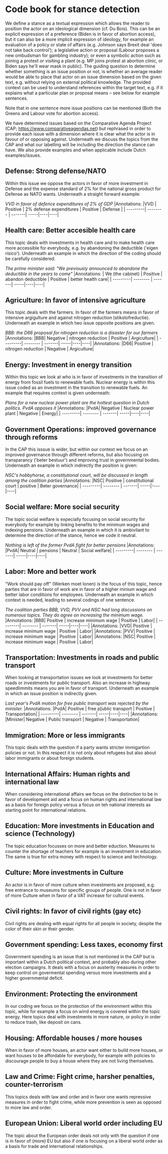 # Code book for stance detection

We define a stance as a textual expression which allows the reader to position the actor on an ideological dimension (cf. Du Bois). This can be an explicit expression of a preference (Biden is in favor of abortion access), but it can also be a more implicit expression of ideology, for example an evaluation of a policy or state of affairs (e.g. Johnson says Brexit deal 'does not take back control’); a legislative action or proposal (Labour proposes a new ombudsman for gambling industry); or even a symbolic action such as joining a protest or visiting a plant (e.g. MP joins protest at abortion clinic, or Biden says he'll wear mask in public). 
The guiding question to determine whether something is an issue position or not, is whether an average reader would be able to place that actor on an issue dimension based on the given text, e.g. without relying on external political knowledge. The provided context can be used to understand references within the target text, e.g. if it explains what a particular plan or proposal means – see below for example sentences.

Note that in one sentence more issue positions can be mentioned (Both the Greens and Labour  vote for abortion access).

We have determined issues based on the Comparative Agenda Project (CAP; https://www.comparativeagendas.net) but rephrased in order to provide each issue with a dimension where it is clear what the actor is in favour of or opposing against. Underneath we discuss the topics from the CAP and what our labelling will be including the direction the stance can have. We also provide examples and when applicable include Dutch examples/issues.  

## **Defense**: Strong defense/NATO
Within this issue we oppose the actors in favor of more investment in Defense and the expense standard of 2% for the national gross product for Defense as NATO wants. Underneath a straight forward example:

*VVD in favor of defence expenditures of 2% of GDP*
|Annotations: |VVD | Positive | 2% defense expenditures | Positive | Defense |
| ---------| -------- | -------| -----|----|----|

## **Health care**: Better accesible health care
This topic deals with investments in health care and to make health care more accessible for everybody, e.g. by abandoning the deductible ('eigen risico'). Underneath an example in which the direction of the coding should be carefully considered.

*The prime minister said: "We previously announced to abandone the deductible in the years to come"*
|Annotations: | We (the cabinet) | Positive | abandon deductible | Positive | better health care|
| ---------| -------- | -------| -----|----|----|

## **Agriculture**: **In favor of intensive agriculture**
This topic deals with the farmers. In favor of the farmers means in favor of intensive argigulture and against nitrogen reduction (stikstofreductie). Underneath an example in which two issue opposite positions are given.

*BBB: the D66 proposal for nitrogen reduction is a disaster for our farmers*
|Annotations: |BBB| Negative | nitrogen reduction | Positive | Argiculture|
| ---------| -------- | -------| -----|----|----|
|Annotations: |D66| Positive | nitrogen reduction | Negative | Argiculture|


## **Energy**: **Investment in energy transition**
Within this topic we look at who is in favor of investments in the transition of energy from fossil fuels to renewable fuels.
Nuclear energy is within this issue coded as an investment in the transition to renewable fuels. An example that requires context is given underneath:

*Plans for a new nuclear power plant are the hottest question in Dutch politics. PvdA opposes it*
|Annotations: |PvdA| Negative | Nuclear power plant | Negative | Energy|
| ---------| -------- | -------| -----|----|----|

## **Government Operations**: improved governance through reforms
In the CAP this isssue is wider, but within our context we focus on an improved governance through different reforms, but also focusing on transparancy ('beter bestuur') and improving trust in governmental bodies. Underneath an example in which indirectly the position is given:

*NSC's hobbyhorse, a constitutional court, will be discussed in length among the coalition parties*
|Annotations: |NSC| Positive | constitutional court | positive | Beter governance|
| ---------| -------- | -------| -----|----|----|

## **Social welfare**: More social security
The topic social welfare is expecially focusing on social security for everybody for example by linking benefits to the minimum wages and indexing pensions. Underneath an example in which it is ambivilant to determine the direction of the stance, hence we code it neutral.

*Nothing is left of the former PvdA fight for better pensions*
|Annotations: |PvdA| Neutral | pensions | Neutral | Social welfare|
| ---------| -------- | -------| -----|----|----|

## **Labor**: More and better work
"Work should pay off" (Werken moet lonen) is the focus of this topic, hence parties that are in favor of work are in favor of a higher minium wage and better labor conditions for employees. Underneath an example in which context is needed, leading to several codings of one sentence.

*The coalition parties BBB, VVD, PVV and NSC had long discussions on numerous topics. They do agree on increasing the minimum wage.*
|Annotations: |BBB| Positive | increase minimum wage | Positive | Labor|
| ---------| -------- | -------| -----|----|----|
|Annotations: |VVD| Positive | increase minimum wage | Positive | Labor|
|Annotations: |PVV| Positive | increase minimum wage | Positive | Labor|
|Annotations: |NSC| Positive | increase minimum wage | Positive | Labor|

## **Transportation**: Investments in roads and public transport
When looking at transportation issues we look at investments for better roads or investments for public transport. Also an increase in highway speedlimmits means you are in favor of transport. Underneath an example in which an issue position is indirectly given.

*Last year's PvdA motion for free public transport was rejected by the minister.*
|Annotations: |PvdA| Positive | free p[ublic transport | Positive | Transportation|
| ---------| -------- | -------| -----|----|----|
|Annotations: |Minister| Negative | Public transport | Negative | Transportation|


## **Immigration**: More or less immigrants
This topic deals with the question if a party wants stricter immigartion policies or not. In this respect it is not only about refugees but also about labor immigrants or about foreign students. 

## **International Affairs**: Human rights and international law 
When considering international affairs we focus on the distinction to be in favor of development aid and a focus on human rights and international law as a basis for foreign policy versus a focus on teh national interests as starting point for international relations.

## **Education**: More investments in Education  and science (Technology)
The topic education focusses on more and better eduction. Measures to counter the shortage of teachers for example is an investment in education. The same is true for extra money with respect to science and technology.

## **Culture**: More investments in Culture
An actor is in favor of more culture when investments are proposed, e.g. free entrance to museums for specific groups of people. One is not in favor of more Culture when in favor of a VAT increase for cultural events.

## **Civil rights**: In favor of civil rights (gay etc)
Civil rights are dealing with equal rights for all people in society, despite the color of their skin or their gender. 

## **Government spending**: Less taxes, economy first
Government spending is an issue that is not mentioned in the CAP but is important within a Dutch political context, and probably also during other election campaigns. It deals with a focus on austerity measures in order to keep control on govermental spending versus more investments and a higher governmental deficit.

## **Environment**: Protecting the environment
In our coding we focus on the protection of the environment within this topic, while for example a focus on wind energy is covered within the topic energy. Here topics deal with investments in more nature, or policy in order to reduce trash, like deposit on cans.

## **Housing**: Affordable houses / more houses
When in favor of more houses, an actor want either to build more houses, or want houses to be affordable for everybody, for example with policies to discourage people to buy a house where they are not living themselves.

## **Law and Crime**: Fight crime, harsher penalties, counter-terrorism
This topics deals with law and order and in favor one wants repressive measures in order to fight crime, while more prevention is seen as opposed to more law and order. 

## **European Union**: Liberal world order including EU
The topic about the European order deals not only with the question if one is in favor of (more) EU but also if one is focusing on a liberal world order as a basis for trade and international relationships. 

